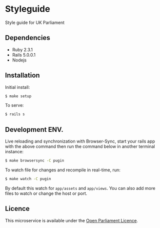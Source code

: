 # Styleguide

Style guide for UK Parliament

## Dependencies

* Ruby 2.3.1
* Rails 5.0.0.1
* Nodejs

## Installation

Initial install:
```bash
$ make setup
```

To serve:
```bash
$ rails s
```

## Development ENV.

Live reloading and synchronization with Browser-Sync, start your rails app with the above command then run the command below in another terminal instance:

```bash
$ make browsersync -C pugin
```

To watch file for changes and recompile in real-time, run:
```bash
$ make watch -C pugin
```

By default this watch for `app/assets` and `app/views`. You can also add more files to watch or change the host or port.

## Licence
This microservice is available under the [Open Parliament Licence](http://www.parliament.uk/site-information/copyright/open-parliament-licence/).
